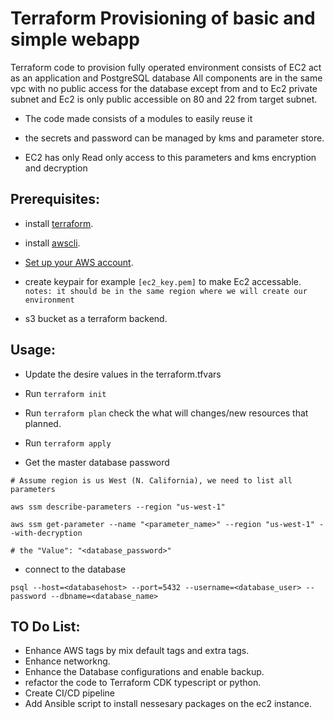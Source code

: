 # Terraform Provisioning of basic and simple webapp
 Terraform code to provision fully operated environment consists of EC2 act as an application and PostgreSQL database 
 All components are in the same vpc with no public access for the database except from and to Ec2 private subnet and Ec2 is only public accessible on 80 and 22 from target subnet.  

- The code made consists of a modules to easily reuse it 

- the secrets and password can be managed by kms and parameter store.

- EC2 has only Read only access to this parameters and kms encryption and decryption 


## Prerequisites:

- install [terraform](https://terraform.io/downloads.html).

- install [awscli](https://docs.aws.amazon.com/cli/latest/userguide/cli-chap-install.html).

- [Set up your AWS account](https://blog.gruntwork.io/an-introduction-to-terraform-f17df9c6d180#a9b0).

- create keypair for example `[ec2_key.pem]` to make Ec2 accessable. 
 `notes: it should be in the same region where we will create our environment`

- s3 bucket as a terraform backend.

## Usage:
- Update the desire values in the terraform.tfvars
 
- Run `terraform init`

- Run `terraform plan`
    check the what will changes/new resources that planned. 
- Run `terraform apply`

- Get the master database password 

```
# Assume region is us West (N. California), we need to list all parameters 

aws ssm describe-parameters --region "us-west-1"

aws ssm get-parameter --name "<parameter_name>" --region "us-west-1" --with-decryption

# the "Value": "<database_password>"
```

- connect to the database

```
psql --host=<databasehost> --port=5432 --username=<database_user> --password --dbname=<database_name>

```

## TO Do List:
- Enhance AWS tags by mix default tags and extra tags.
- Enhance networkng.
- Enhance the Database configurations and enable backup.
- refactor the code to Terraform CDK typescript or python.
- Create CI/CD pipeline
- Add Ansible script to install nessesary packages on the ec2 instance.
